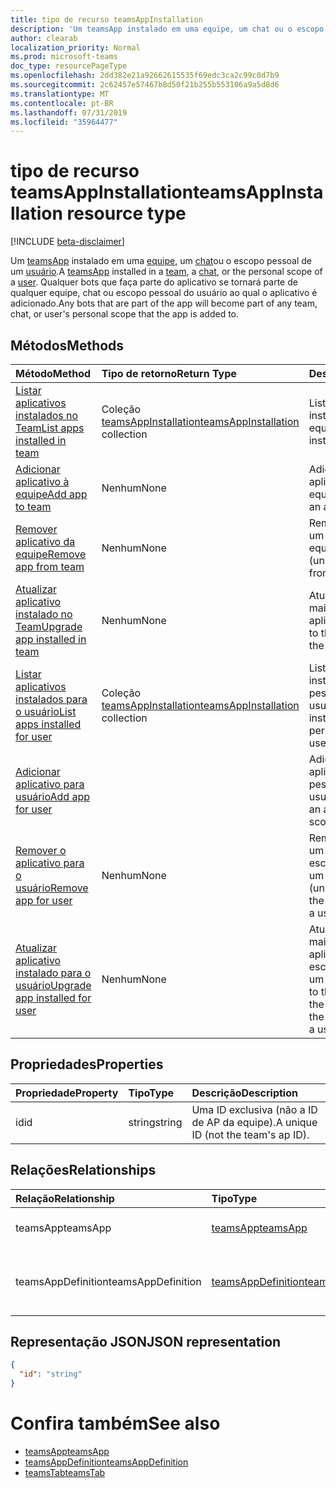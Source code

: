 ```yaml
---
title: tipo de recurso teamsAppInstallation
description: 'Um teamsApp instalado em uma equipe, um chat ou o escopo pessoal de um usuário. '
author: clearab
localization_priority: Normal
ms.prod: microsoft-teams
doc_type: resourcePageType
ms.openlocfilehash: 2dd382e21a92662615535f69edc3ca2c99c0d7b9
ms.sourcegitcommit: 2c62457e57467b8d50f21b255b553106a9a5d8d6
ms.translationtype: MT
ms.contentlocale: pt-BR
ms.lasthandoff: 07/31/2019
ms.locfileid: "35964477"
---
```

# <a name="teamsappinstallation-resource-type"></a><span data-ttu-id="f18e4-103">tipo de recurso teamsAppInstallation</span><span class="sxs-lookup"><span data-stu-id="f18e4-103">teamsAppInstallation resource type</span></span>

[!INCLUDE [beta-disclaimer](../../includes/beta-disclaimer.md)]

<span data-ttu-id="f18e4-104">Um [teamsApp](teamsapp.md) instalado em uma [equipe](team.md), um [chat](chat.md)ou o escopo pessoal de um [usuário](user.md).</span><span class="sxs-lookup"><span data-stu-id="f18e4-104">A [teamsApp](teamsapp.md) installed in a [team](team.md), a [chat](chat.md), or the personal scope of a [user](user.md).</span></span> <span data-ttu-id="f18e4-105">Qualquer bots que faça parte do aplicativo se tornará parte de qualquer equipe, chat ou escopo pessoal do usuário ao qual o aplicativo é adicionado.</span><span class="sxs-lookup"><span data-stu-id="f18e4-105">Any bots that are part of the app will become part of any team, chat, or user's personal scope that the app is added to.</span></span>

## <a name="methods"></a><span data-ttu-id="f18e4-106">Métodos</span><span class="sxs-lookup"><span data-stu-id="f18e4-106">Methods</span></span>

| <span data-ttu-id="f18e4-107">Método</span><span class="sxs-lookup"><span data-stu-id="f18e4-107">Method</span></span>       | <span data-ttu-id="f18e4-108">Tipo de retorno</span><span class="sxs-lookup"><span data-stu-id="f18e4-108">Return Type</span></span>  |<span data-ttu-id="f18e4-109">Descrição</span><span class="sxs-lookup"><span data-stu-id="f18e4-109">Description</span></span>|
|:---------------|:--------|:----------|
|[<span data-ttu-id="f18e4-110">Listar aplicativos instalados no Team</span><span class="sxs-lookup"><span data-stu-id="f18e4-110">List apps installed in team</span></span>](../api/teamsappinstallation-list.md) | <span data-ttu-id="f18e4-111">Coleção [teamsAppInstallation](teamsappinstallation.md)</span><span class="sxs-lookup"><span data-stu-id="f18e4-111">[teamsAppInstallation](teamsappinstallation.md) collection</span></span> | <span data-ttu-id="f18e4-112">Lista os aplicativos instalados em uma equipe.</span><span class="sxs-lookup"><span data-stu-id="f18e4-112">Lists apps installed in a team.</span></span>|
|[<span data-ttu-id="f18e4-113">Adicionar aplicativo à equipe</span><span class="sxs-lookup"><span data-stu-id="f18e4-113">Add app to team</span></span>](../api/teamsappinstallation-add.md) |<span data-ttu-id="f18e4-114">Nenhum</span><span class="sxs-lookup"><span data-stu-id="f18e4-114">None</span></span> | <span data-ttu-id="f18e4-115">Adiciona (instala) um aplicativo a uma equipe.</span><span class="sxs-lookup"><span data-stu-id="f18e4-115">Adds (installs) an app to a team.</span></span>|
|[<span data-ttu-id="f18e4-116">Remover aplicativo da equipe</span><span class="sxs-lookup"><span data-stu-id="f18e4-116">Remove app from team</span></span>](../api/teamsappinstallation-delete.md) | <span data-ttu-id="f18e4-117">Nenhum</span><span class="sxs-lookup"><span data-stu-id="f18e4-117">None</span></span> | <span data-ttu-id="f18e4-118">Remove (desinstala) um aplicativo de uma equipe.</span><span class="sxs-lookup"><span data-stu-id="f18e4-118">Removes (uninstalls) an app from a team.</span></span>|
|[<span data-ttu-id="f18e4-119">Atualizar aplicativo instalado no Team</span><span class="sxs-lookup"><span data-stu-id="f18e4-119">Upgrade app installed in team</span></span>](../api/teamsappinstallation-upgrade.md) | <span data-ttu-id="f18e4-120">Nenhum</span><span class="sxs-lookup"><span data-stu-id="f18e4-120">None</span></span> | <span data-ttu-id="f18e4-121">Atualiza para a versão mais recente do aplicativo.</span><span class="sxs-lookup"><span data-stu-id="f18e4-121">Upgrades to the latest version of the app.</span></span>|
|[<span data-ttu-id="f18e4-122">Listar aplicativos instalados para o usuário</span><span class="sxs-lookup"><span data-stu-id="f18e4-122">List apps installed for user</span></span>](../api/user-list-teamsappinstallation.md) | <span data-ttu-id="f18e4-123">Coleção [teamsAppInstallation](teamsappinstallation.md)</span><span class="sxs-lookup"><span data-stu-id="f18e4-123">[teamsAppInstallation](teamsappinstallation.md) collection</span></span> | <span data-ttu-id="f18e4-124">Lista os aplicativos instalados no escopo pessoal de um usuário.</span><span class="sxs-lookup"><span data-stu-id="f18e4-124">Lists apps installed in the personal scope of a user.</span></span>|
|[<span data-ttu-id="f18e4-125">Adicionar aplicativo para usuário</span><span class="sxs-lookup"><span data-stu-id="f18e4-125">Add app for user</span></span>](../api/user-add-teamsappinstallation.md) | | <span data-ttu-id="f18e4-126">Adiciona (instala) um aplicativo no escopo pessoal de um usuário.</span><span class="sxs-lookup"><span data-stu-id="f18e4-126">Adds (installs) an app in the personal scope of a user.</span></span>|
|[<span data-ttu-id="f18e4-127">Remover o aplicativo para o usuário</span><span class="sxs-lookup"><span data-stu-id="f18e4-127">Remove app for user</span></span>](../api/user-delete-teamsappinstallation.md) | <span data-ttu-id="f18e4-128">Nenhum</span><span class="sxs-lookup"><span data-stu-id="f18e4-128">None</span></span> | <span data-ttu-id="f18e4-129">Remove (desinstala) um aplicativo no escopo pessoal de um usuário.</span><span class="sxs-lookup"><span data-stu-id="f18e4-129">Removes (uninstalls) an app in the personal scope of a user.</span></span>|
|[<span data-ttu-id="f18e4-130">Atualizar aplicativo instalado para o usuário</span><span class="sxs-lookup"><span data-stu-id="f18e4-130">Upgrade app installed for user</span></span>](../api/user-upgrade-teamsappinstallation.md) | <span data-ttu-id="f18e4-131">Nenhum</span><span class="sxs-lookup"><span data-stu-id="f18e4-131">None</span></span> | <span data-ttu-id="f18e4-132">Atualiza para a versão mais recente do aplicativo instalado no escopo pessoal de um usuário.</span><span class="sxs-lookup"><span data-stu-id="f18e4-132">Upgrades to the latest version of the app installed in the personal scope of a user.</span></span>|

## <a name="properties"></a><span data-ttu-id="f18e4-133">Propriedades</span><span class="sxs-lookup"><span data-stu-id="f18e4-133">Properties</span></span>

| <span data-ttu-id="f18e4-134">Propriedade</span><span class="sxs-lookup"><span data-stu-id="f18e4-134">Property</span></span>            | <span data-ttu-id="f18e4-135">Tipo</span><span class="sxs-lookup"><span data-stu-id="f18e4-135">Type</span></span>     | <span data-ttu-id="f18e4-136">Descrição</span><span class="sxs-lookup"><span data-stu-id="f18e4-136">Description</span></span> |
|:------------------- |:-------- |:----------- |
| <span data-ttu-id="f18e4-137">id</span><span class="sxs-lookup"><span data-stu-id="f18e4-137">id</span></span>                  | <span data-ttu-id="f18e4-138">string</span><span class="sxs-lookup"><span data-stu-id="f18e4-138">string</span></span>   | <span data-ttu-id="f18e4-139">Uma ID exclusiva (não a ID de AP da equipe).</span><span class="sxs-lookup"><span data-stu-id="f18e4-139">A unique ID (not the team's ap ID).</span></span> |

## <a name="relationships"></a><span data-ttu-id="f18e4-140">Relações</span><span class="sxs-lookup"><span data-stu-id="f18e4-140">Relationships</span></span>

| <span data-ttu-id="f18e4-141">Relação</span><span class="sxs-lookup"><span data-stu-id="f18e4-141">Relationship</span></span>   | <span data-ttu-id="f18e4-142">Tipo</span><span class="sxs-lookup"><span data-stu-id="f18e4-142">Type</span></span>    | <span data-ttu-id="f18e4-143">Descrição</span><span class="sxs-lookup"><span data-stu-id="f18e4-143">Description</span></span> |
|:---------------|:--------|:----------|
|<span data-ttu-id="f18e4-144">teamsApp</span><span class="sxs-lookup"><span data-stu-id="f18e4-144">teamsApp</span></span>|[<span data-ttu-id="f18e4-145">teamsApp</span><span class="sxs-lookup"><span data-stu-id="f18e4-145">teamsApp</span></span>](teamsapp.md)| <span data-ttu-id="f18e4-146">O aplicativo que está instalado.</span><span class="sxs-lookup"><span data-stu-id="f18e4-146">The app that is installed.</span></span> |
|<span data-ttu-id="f18e4-147">teamsAppDefinition</span><span class="sxs-lookup"><span data-stu-id="f18e4-147">teamsAppDefinition</span></span>|[<span data-ttu-id="f18e4-148">teamsAppDefinition</span><span class="sxs-lookup"><span data-stu-id="f18e4-148">teamsAppDefinition</span></span>](teamsappdefinition.md)| <span data-ttu-id="f18e4-149">Os detalhes desta versão do aplicativo.</span><span class="sxs-lookup"><span data-stu-id="f18e4-149">The details of this version of the app.</span></span> |

## <a name="json-representation"></a><span data-ttu-id="f18e4-150">Representação JSON</span><span class="sxs-lookup"><span data-stu-id="f18e4-150">JSON representation</span></span>

<!-- {
  "blockType": "resource",
  "@odata.type": "microsoft.graph.teamsAppInstallation",
  "baseType": "microsoft.graph.entity"
}-->

```json
{
  "id": "string"
}
```

# <a name="see-also"></a><span data-ttu-id="f18e4-151">Confira também</span><span class="sxs-lookup"><span data-stu-id="f18e4-151">See also</span></span>

- [<span data-ttu-id="f18e4-152">teamsApp</span><span class="sxs-lookup"><span data-stu-id="f18e4-152">teamsApp</span></span>](teamsapp.md)
- [<span data-ttu-id="f18e4-153">teamsAppDefinition</span><span class="sxs-lookup"><span data-stu-id="f18e4-153">teamsAppDefinition</span></span>](teamsappdefinition.md)
- [<span data-ttu-id="f18e4-154">teamsTab</span><span class="sxs-lookup"><span data-stu-id="f18e4-154">teamsTab</span></span>](../resources/teamstab.md)

<!-- uuid: 8fcb5dbc-d5aa-4681-8e31-b001d5168d79
2015-10-25 14:57:30 UTC -->
<!--
{
  "type": "#page.annotation",
  "description": "teamsApp resource",
  "keywords": "",
  "section": "documentation",
  "tocPath": "",
  "suppressions": []
}
-->
